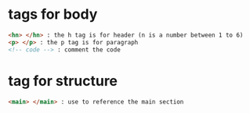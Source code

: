 # tags for body
```html
<hn> </hn> : the h tag is for header (n is a number between 1 to 6)
<p> </p> : the p tag is for paragraph
<!-- code --> : comment the code
```
# tag for structure
```html
<main> </main> : use to reference the main section
```